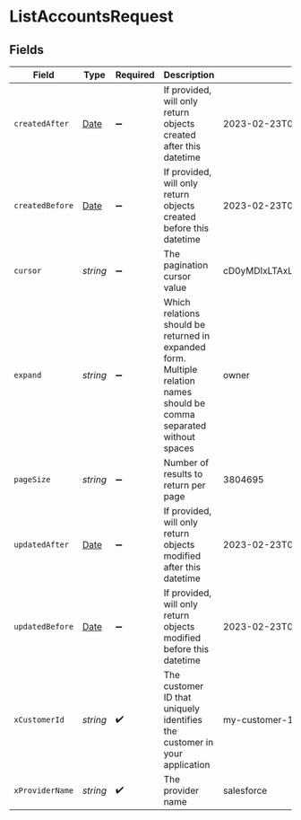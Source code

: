 # ListAccountsRequest


## Fields

| Field                                                                                                                 | Type                                                                                                                  | Required                                                                                                              | Description                                                                                                           | Example                                                                                                               |
| --------------------------------------------------------------------------------------------------------------------- | --------------------------------------------------------------------------------------------------------------------- | --------------------------------------------------------------------------------------------------------------------- | --------------------------------------------------------------------------------------------------------------------- | --------------------------------------------------------------------------------------------------------------------- |
| `createdAfter`                                                                                                        | [Date](https://developer.mozilla.org/en-US/docs/Web/JavaScript/Reference/Global_Objects/Date)                         | :heavy_minus_sign:                                                                                                    | If provided, will only return objects created after this datetime                                                     | 2023-02-23T00:00:00.000Z                                                                                              |
| `createdBefore`                                                                                                       | [Date](https://developer.mozilla.org/en-US/docs/Web/JavaScript/Reference/Global_Objects/Date)                         | :heavy_minus_sign:                                                                                                    | If provided, will only return objects created before this datetime                                                    | 2023-02-23T00:00:00.000Z                                                                                              |
| `cursor`                                                                                                              | *string*                                                                                                              | :heavy_minus_sign:                                                                                                    | The pagination cursor value                                                                                           | cD0yMDIxLTAxLTA2KzAzJTNBMjQlM0E1My40MzQzMjYlMkIwMCUzQTAw                                                              |
| `expand`                                                                                                              | *string*                                                                                                              | :heavy_minus_sign:                                                                                                    | Which relations should be returned in expanded form. Multiple relation names should be comma separated without spaces | owner                                                                                                                 |
| `pageSize`                                                                                                            | *string*                                                                                                              | :heavy_minus_sign:                                                                                                    | Number of results to return per page                                                                                  | 3804695                                                                                                               |
| `updatedAfter`                                                                                                        | [Date](https://developer.mozilla.org/en-US/docs/Web/JavaScript/Reference/Global_Objects/Date)                         | :heavy_minus_sign:                                                                                                    | If provided, will only return objects modified after this datetime                                                    | 2023-02-23T00:00:00.000Z                                                                                              |
| `updatedBefore`                                                                                                       | [Date](https://developer.mozilla.org/en-US/docs/Web/JavaScript/Reference/Global_Objects/Date)                         | :heavy_minus_sign:                                                                                                    | If provided, will only return objects modified before this datetime                                                   | 2023-02-23T00:00:00.000Z                                                                                              |
| `xCustomerId`                                                                                                         | *string*                                                                                                              | :heavy_check_mark:                                                                                                    | The customer ID that uniquely identifies the customer in your application                                             | my-customer-1                                                                                                         |
| `xProviderName`                                                                                                       | *string*                                                                                                              | :heavy_check_mark:                                                                                                    | The provider name                                                                                                     | salesforce                                                                                                            |